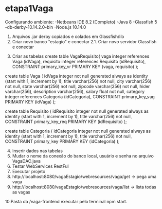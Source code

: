# etapa1Vaga
Configurando ambiente:
-Netbeans IDE 8.2 (Completo)
-Java 8
-Glassfish 5
-db-derby-10.14.2.0-bin
-Node.js 10.14.0

1) Arquivos .jar derby copiados e colados em Glassfish/lib
2) Criar novo banco "estagio" e conectar 
   2.1. Criar novo servidor Glassfish e conectar
3. Criar as tabelas
create table VagaRequisito(
vaga integer references Vaga (idVaga),
requisito integer references Requisito (idRequisito),
CONSTRAINT primary_key_vr PRIMARY KEY (vaga, requisito)
);

create table Vaga
(
idVaga integer not null generated always as identity (start with 1, increment by 1),
title varchar(256) not null,
city varchar(256) not null,
state varchar(256) not null,
zipcode varchar(256) not null,
hider varchar(256),
description varchar(256),
salary float not null,
category integer references Categoria (idCategoria),
CONSTRAINT primary_key_vag PRIMARY KEY (idVaga)
);

create table Requisito
(
idRequisito integer not null generated always as identity (start with 1, increment by 1),
title varchar(256) not null,
CONSTRAINT primary_key_req PRIMARY KEY (idRequisito)
);

create table Categoria
(
idCategoria integer not null generated always as identity (start with 1, increment by 1),
title varchar(256) not null,
CONSTRAINT primary_key PRIMARY KEY (idCategoria)
);


4. Inserir dados nas tabelas
5. Mudar o nome da conexão do banco local, usuário e senha no arquivo VagaDAO.java
6. Testar WebServices RestFul
7. Executar projeto
8. http://localhost:8080/vagaEstagio/webresources/vaga/get -> pega uma vaga
9. http://localhost:8080/vagaEstagio/webresources/vaga/list -> lista todas as vagas

10.Pasta da /vaga-frontend executar pelo terminal npm start.
